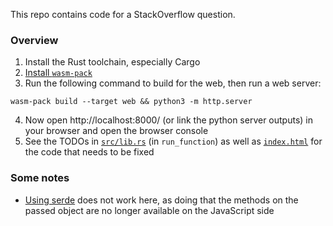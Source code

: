 This repo contains code for a StackOverflow question.

### Overview
1. Install the Rust toolchain, especially Cargo
2. [Install `wasm-pack`](https://rustwasm.github.io/wasm-pack/installer/)
3. Run the following command to build for the web, then run a web server:
```
wasm-pack build --target web && python3 -m http.server
```
4. Now open http://localhost:8000/ (or link the python server outputs) in your browser and open the browser console
5. See the TODOs in [`src/lib.rs`](src/lib.rs) (in `run_function`) as well as [`index.html`](index.html) for the code that needs to be fixed


### Some notes
* [Using serde](https://rustwasm.github.io/wasm-bindgen/reference/arbitrary-data-with-serde.html) does not work here, as doing that the methods on the passed object are no longer available on the JavaScript side
